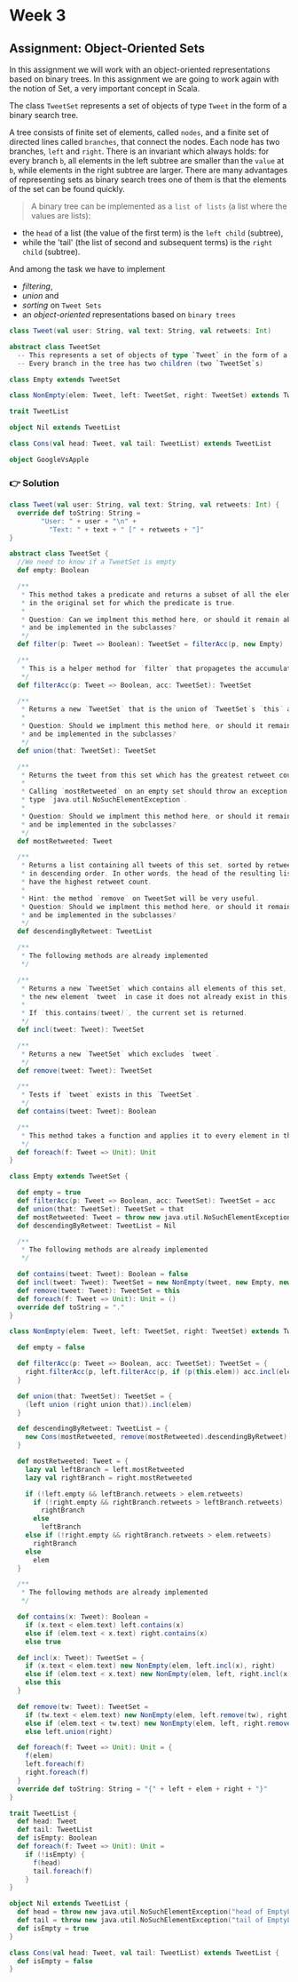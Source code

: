# Week 3

## Assignment: Object-Oriented Sets

In this assignment we will work with an object-oriented representations based on binary trees.
In this assignment we are going to work again with the notion of Set, a very important concept in Scala. 

The class `TweetSet` represents a set of objects of type `Tweet` in the form of a binary search tree. 

A tree consists of finite set of elements, called `nodes`, and a finite set of directed lines called `branches`, 
that connect the nodes. Each node has two branches, `left` and `right`.
There is an invariant which always holds: for every branch `b`, all elements in the left subtree are smaller than the `value` at `b`, while elements in the right subtree are larger.
There are many advantages of representing sets as binary search trees one of them is that the elements of the set can be found quickly.

>A binary tree can be implemented as a `list of lists` (a list where the values are lists):     
* the `head` of a list (the value of the first term) is the `left child` (subtree), 
* while the 'tail' (the list of second and subsequent terms) is the `right child` (subtree).




And among the task we have to implement   
* _filtering_, 
* _union_ and 
* _sorting_ on `Tweet Sets` 
* an _object-oriented_ representations based on `binary trees`

```scala
class Tweet(val user: String, val text: String, val retweets: Int)

abstract class TweetSet 
  -- This represents a set of objects of type `Tweet` in the form of a binary search tree.
  -- Every branch in the tree has two children (two `TweetSet`s)

class Empty extends TweetSet

class NonEmpty(elem: Tweet, left: TweetSet, right: TweetSet) extends TweetSet

trait TweetList

object Nil extends TweetList 

class Cons(val head: Tweet, val tail: TweetList) extends TweetList

object GoogleVsApple
```


### :point_right: Solution
```scala
class Tweet(val user: String, val text: String, val retweets: Int) {
  override def toString: String =
        "User: " + user + "\n" +
          "Text: " + text + " [" + retweets + "]"
}

abstract class TweetSet {
  //We need to know if a TweetSet is empty
  def empty: Boolean

  /**
   * This method takes a predicate and returns a subset of all the elements
   * in the original set for which the predicate is true.
   *
   * Question: Can we implment this method here, or should it remain abstract
   * and be implemented in the subclasses?
   */
  def filter(p: Tweet => Boolean): TweetSet = filterAcc(p, new Empty)

  /**
   * This is a helper method for `filter` that propagetes the accumulated tweets.
   */
  def filterAcc(p: Tweet => Boolean, acc: TweetSet): TweetSet

  /**
   * Returns a new `TweetSet` that is the union of `TweetSet`s `this` and `that`.
   *
   * Question: Should we implment this method here, or should it remain abstract
   * and be implemented in the subclasses?
   */
  def union(that: TweetSet): TweetSet

  /**
   * Returns the tweet from this set which has the greatest retweet count.
   *
   * Calling `mostRetweeted` on an empty set should throw an exception of
   * type `java.util.NoSuchElementException`.
   *
   * Question: Should we implment this method here, or should it remain abstract
   * and be implemented in the subclasses?
   */
  def mostRetweeted: Tweet

  /**
   * Returns a list containing all tweets of this set, sorted by retweet count
   * in descending order. In other words, the head of the resulting list should
   * have the highest retweet count.
   *
   * Hint: the method `remove` on TweetSet will be very useful.
   * Question: Should we implment this method here, or should it remain abstract
   * and be implemented in the subclasses?
   */
  def descendingByRetweet: TweetList

  /**
   * The following methods are already implemented
   */

  /**
   * Returns a new `TweetSet` which contains all elements of this set, and the
   * the new element `tweet` in case it does not already exist in this set.
   *
   * If `this.contains(tweet)`, the current set is returned.
   */
  def incl(tweet: Tweet): TweetSet

  /**
   * Returns a new `TweetSet` which excludes `tweet`.
   */
  def remove(tweet: Tweet): TweetSet

  /**
   * Tests if `tweet` exists in this `TweetSet`.
   */
  def contains(tweet: Tweet): Boolean

  /**
   * This method takes a function and applies it to every element in the set.
   */
  def foreach(f: Tweet => Unit): Unit
}

class Empty extends TweetSet {

  def empty = true
  def filterAcc(p: Tweet => Boolean, acc: TweetSet): TweetSet = acc
  def union(that: TweetSet): TweetSet = that
  def mostRetweeted: Tweet = throw new java.util.NoSuchElementException
  def descendingByRetweet: TweetList = Nil

  /**
   * The following methods are already implemented
   */

  def contains(tweet: Tweet): Boolean = false
  def incl(tweet: Tweet): TweetSet = new NonEmpty(tweet, new Empty, new Empty)
  def remove(tweet: Tweet): TweetSet = this
  def foreach(f: Tweet => Unit): Unit = ()
  override def toString = "."
}

class NonEmpty(elem: Tweet, left: TweetSet, right: TweetSet) extends TweetSet {

  def empty = false

  def filterAcc(p: Tweet => Boolean, acc: TweetSet): TweetSet = {
    right.filterAcc(p, left.filterAcc(p, if (p(this.elem)) acc.incl(elem) else acc))
  }

  def union(that: TweetSet): TweetSet = {
    (left union (right union that)).incl(elem)
  }

  def descendingByRetweet: TweetList = {
    new Cons(mostRetweeted, remove(mostRetweeted).descendingByRetweet)
  }

  def mostRetweeted: Tweet = {
    lazy val leftBranch = left.mostRetweeted
    lazy val rightBranch = right.mostRetweeted

    if (!left.empty && leftBranch.retweets > elem.retweets)
      if (!right.empty && rightBranch.retweets > leftBranch.retweets)
        rightBranch
      else
        leftBranch
    else if (!right.empty && rightBranch.retweets > elem.retweets)
      rightBranch
    else
      elem
  }

  /**
   * The following methods are already implemented
   */

  def contains(x: Tweet): Boolean =
    if (x.text < elem.text) left.contains(x)
    else if (elem.text < x.text) right.contains(x)
    else true

  def incl(x: Tweet): TweetSet = {
    if (x.text < elem.text) new NonEmpty(elem, left.incl(x), right)
    else if (elem.text < x.text) new NonEmpty(elem, left, right.incl(x))
    else this
  }

  def remove(tw: Tweet): TweetSet =
    if (tw.text < elem.text) new NonEmpty(elem, left.remove(tw), right)
    else if (elem.text < tw.text) new NonEmpty(elem, left, right.remove(tw))
    else left.union(right)

  def foreach(f: Tweet => Unit): Unit = {
    f(elem)
    left.foreach(f)
    right.foreach(f)
  }
  override def toString: String = "{" + left + elem + right + "}"
}

trait TweetList {
  def head: Tweet
  def tail: TweetList
  def isEmpty: Boolean
  def foreach(f: Tweet => Unit): Unit =
    if (!isEmpty) {
      f(head)
      tail.foreach(f)
    }
}

object Nil extends TweetList {
  def head = throw new java.util.NoSuchElementException("head of EmptyList")
  def tail = throw new java.util.NoSuchElementException("tail of EmptyList")
  def isEmpty = true
}

class Cons(val head: Tweet, val tail: TweetList) extends TweetList {
  def isEmpty = false
}
```

